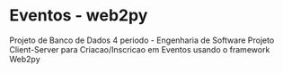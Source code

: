 # Eventos - web2py
Projeto de Banco de Dados 4 periodo - Engenharia de Software
Projeto Client-Server para Criacao/Inscricao em Eventos usando o framework Web2py
